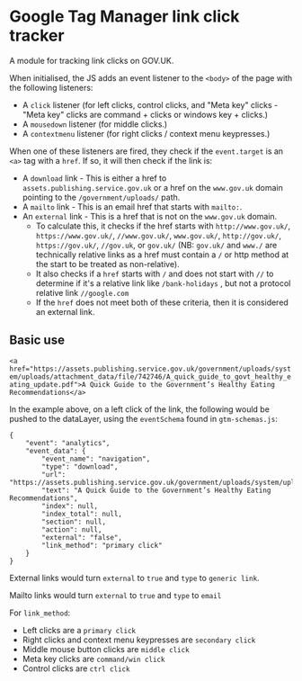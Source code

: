 # Google Tag Manager link click tracker

A module for tracking link clicks on GOV.UK.

When initialised, the JS adds an event listener to the `<body>` of the page with the following listeners:

- A `click` listener (for left clicks, control clicks, and "Meta key" clicks - "Meta key" clicks are command + clicks or windows key + clicks.)
- A `mousedown` listener (for middle clicks.)
- A `contextmenu` listener (for right clicks / context menu keypresses.)

When one of these listeners are fired, they check if the `event.target` is an `<a>` tag with a `href`. If so, it will then check if the link is:

- A `download` link - This is either a href to `assets.publishing.service.gov.uk` or a href on the `www.gov.uk` domain pointing to the `/government/uploads/` path.
- A `mailto` link - This is an email href that starts with `mailto:`.
- An `external` link - This is a href that is not on the `www.gov.uk` domain. 
    - To calculate this, it checks if the href starts with `http://www.gov.uk/`, `https://www.gov.uk/`, `//www.gov.uk/`, `www.gov.uk/`, `http://gov.uk/`, `https://gov.uk/`, `//gov.uk`, or `gov.uk/` (NB: `gov.uk/` and `www./` are technically relative links as a href must contain a `/` or http method at the start to be treated as non-relative).
    - It also checks if a `href` starts with `/` and does not start with `//` to determine if it's a relative link like `/bank-holidays` , but not a protocol relative link `//google.com`
    - If the `href` does not meet both of these criteria, then it is considered an external link.

## Basic use

`<a href="https://assets.publishing.service.gov.uk/government/uploads/system/uploads/attachment_data/file/742746/A_quick_guide_to_govt_healthy_eating_update.pdf">A Quick Guide to the Government’s Healthy Eating Recommendations</a>`

In the example above, on a left click of the link, the following would be pushed to the dataLayer, using the `eventSchema` found in `gtm-schemas.js`:

```
{
    "event": "analytics",
    "event_data": {
        "event_name": "navigation",
        "type": "download",
        "url": "https://assets.publishing.service.gov.uk/government/uploads/system/uploads/attachment_data/file/742746/A_quick_guide_to_govt_healthy_eating_update.pdf",
        "text": "A Quick Guide to the Government’s Healthy Eating Recommendations",
        "index": null,
        "index_total": null,
        "section": null,
        "action": null,
        "external": "false",
        "link_method": "primary click"
    }
}
```

External links would turn `external` to `true` and `type` to `generic link`.

Mailto links would turn `external` to `true` and `type` to `email`

For `link_method`:

- Left clicks are a `primary click`
- Right clicks and context menu keypresses are `secondary click`
- Middle mouse button clicks are `middle click`
- Meta key clicks are `command/win click`
- Control clicks are `ctrl click`
